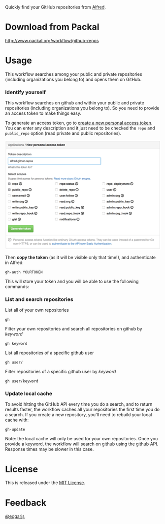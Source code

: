 Quickly find your GitHub repositories from [Alfred](http://www.alfredapp.com/).

# Download from Packal

<http://www.packal.org/workflow/github-repos>


# Usage

This workflow searches among your public and private repositories (including organizations you belong to) and opens them on GitHub.

### Identify yourself

This workflow searches on github and within your public and private repositories (including organizations you belong to). So you need to provide an access token to make things easy.

To generate an access token, go to [create a new personal access token](https://github.com/settings/tokens/new). You can enter any description and it just need to be checked the `repo` and `public_repo` option (read private and public repositories).

![Howto create access token](help_create-accesstoken.png)

Then **copy the token** (as it will be visible only that time!), and authenticate in Alfred:

    gh-auth YOURTOKEN

This will store your token and you will be able to use the following commands:

### List and search repositories

List all of your own repositories

    gh

Filter your own repositories and search all repositories on github by *keyword*

    gh keyword

List all repositories of a specific github user

    gh user/

Filter repositories of a specific github user by *keyword*

    gh user/keyword

### Update local cache

To avoid hitting the GitHub API every time you do a search, and to return results faster, the workflow caches all your repositories the first time you do a search. If you create a new repository, you'll need to rebuild your local cache with:

    gh-update

Note: the local cache will only be used for your own repositories. Once you provide a keyword, the workflow will search on github using the github API. Response times may be slower in this case.

# License

This is released under the [MIT License](http://opensource.org/licenses/MIT).

# Feedback

[@edgarjs](http://twitter.com/edgarjs)

